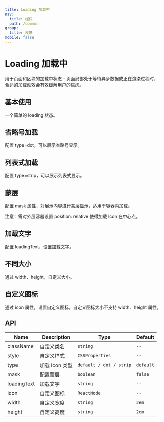 ```yaml
---
title: Loading 加载中
nav:
  title: 组件
  path: /common
group:
  title: 反馈
mobile: false
---
```


# Loading 加载中

用于页面和区块的加载中状态 - 页面局部处于等待异步数据或正在渲染过程时，合适的加载动效会有效缓解用户的焦虑。

## 基本使用

一个简单的 loading 状态。

<code src="./demos/index1.tsx"></code>

## 省略号加载

配置 type=dot，可以展示省略号显示。

<code src="./demos/index2.tsx"></code>

## 列表式加载

配置 type=strip，可以展示列表式显示。

<code src="./demos/index7.tsx"></code>

## 蒙层

配置 mask 属性，对展示内容进行蒙层显示，适用于容器内加载。

注意：需对外层容器设置 position: relative 使得加载 Icon 在中心点。

<code src="./demos/index3.tsx"></code>

## 加载文字

配置 loadingText，设置加载文字。

<code src="./demos/index4.tsx"></code>

## 不同大小

通过 width、height，自定义大小。

<code src="./demos/index5.tsx"></code>

## 自定义图标

通过 icon 属性，设置自定义图标，自定义图标大小不支持 width、height 属性。

<code src="./demos/index6.tsx"></code>

## API

| Name        | Description    | Type                    | Default   |
| ----------- | -------------- | ----------------------- | --------- |
| className   | 自定义类名     | `string`                | `--`      |
| style       | 自定义样式     | `CSSProperties`         | `--`      |
| type        | 加载 Icon 类型 | `default / dot / strip` | `default` |
| mask        | 配置蒙层       | `boolean`               | `false`   |
| loadingText | 加载文字       | `string`                | `--`      |
| icon        | 自定义图标     | `ReactNode`             | `--`      |
| width       | 自定义宽度     | `string`                | `2em`     |
| height      | 自定义高度     | `string`                | `2em`     |
